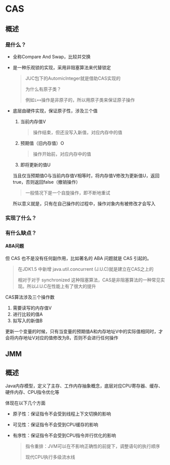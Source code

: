 # CAS

## 概述

### 是什么？

* 全称Compare And Swap，比较并交换

* 是一种乐观锁的实现，采用非阻塞算法来代替锁定

  > JUC包下的AutomicInteger就是借助CAS实现的
  >
  > 为什么有原子类？
  >
  > 例如`i++`操作是非原子的，所以用原子类来保证原子操作

* 底层由硬件实现，保证原子性，涉及三个值

  1. 当前内存值V
  
     > 操作结束，但还没写入新值，对应内存中的值

  2. 预期值（旧内存值）O
  
     > 操作开始前，对应内存中的值
  
  3. 即将更新的值U
  
  当且仅当预期值O与当前内存值V相等时，将内存值V修改为更新值U，返回true，否则返回false（撤销操作）
  
  > 一般情况下是一个自旋操作，即不断地重试
  
  所以意义就是，只有在自己操作的过程中，操作对象内有被修改才会写入

### 实现了什么？

### 有什么缺点？

#### ABA问题



 但 CAS 也不是没有任何副作用，比如著名的 ABA 问题就是 CAS 引起的。

> 在JDK1.5 中新增 java.util.concurrent (J.U.C)就是建立在CAS之上的
>
> 相对于对于 synchronized 这种阻塞算法，CAS是非阻塞算法的一种常见实现。所以J.U.C在性能上有了很大的提升

CAS算法涉及三个操作数

1. 需要读写的内存值V
2. 进行比较的值A
3. 拟写入的新值B

更新一个变量的时候，只有当变量的预期值A和内存地址V中的实际值相同时，才会将内存地址V对应的值修改为B，否则不会进行任何操作



## JMM

## 概述

Java内存模型，定义了主存、工作内存抽象概念，底层对应CPU寄存器、缓存、硬件内存、CPU指令优化等

体现在以下几个方面

* 原子性：保证指令不会受到线程上下文切换的影响

* 可见性：保证指令不会受到CPU缓存的影响

* 有序性：保证指令不会受到CPU指令并行优化的影响

  > 指令重排：JVM可以在不影响正确性的前提下，调整语句的执行顺序
  >
  > 现代CPU执行多级流水线
